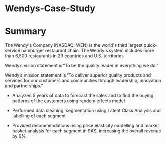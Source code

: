 # Wendys-Case-Study

# Summary
The Wendy's Company (NASDAQ: WEN) is the world's third largest quick-service hamburger restaurant chain. The Wendy's system includes more than 6,500 restaurants in 29 countries and U.S. territories 

Wendy’s vision statement is “To be the quality leader in everything we do.” 

Wendy’s mission statement is “To deliver superior quality products and services for our customers and communities through leadership, innovation and partnerships.” 

- Analyzed 5 years of data to forecast the sales and to find the buying patterns of the customers using random effects model

- Performed data cleaning, segmentation using Latent Class Analysis and labelling of each segment

- Provided recommendations using price elasticity modelling and market basket analysis for each segment in SAS, increasing the overall       revenue by 9%


